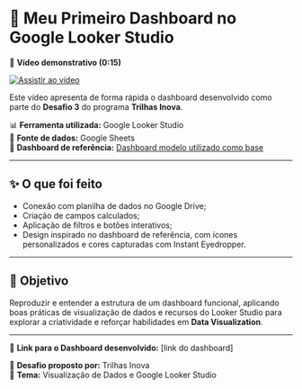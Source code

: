 # 🧩 Meu Primeiro Dashboard no Google Looker Studio

🎥 **Vídeo demonstrativo (0:15)**  

[![Assistir ao vídeo](https://img.youtube.com/vi/VIDEO_ID/0.jpg)](https://github.com/AndreMouraL/Mp4/blob/main/LOOKER%20STUDIO.mp4)

Este vídeo apresenta de forma rápida o dashboard desenvolvido como parte do **Desafio 3** do programa **Trilhas Inova**.

📊 **Ferramenta utilizada:** Google Looker Studio  
📁 **Fonte de dados:** Google Sheets  
🔗 **Dashboard de referência:** [Dashboard modelo utilizado como base](https://lookerstudio.google.com/s/nhfJWwXnkQs)

---

## ✨ O que foi feito

- Conexão com planilha de dados no Google Drive;
- Criação de campos calculados;
- Aplicação de filtros e botões interativos;
- Design inspirado no dashboard de referência, com ícones personalizados e cores capturadas com Instant Eyedropper.

---

## 🚀 Objetivo

Reproduzir e entender a estrutura de um dashboard funcional, aplicando boas práticas de visualização de dados e recursos do Looker Studio para explorar a criatividade e reforçar habilidades em **Data Visualization**.

---

📎 **Link para o Dashboard desenvolvido:** [link do dashboard]

📌 **Desafio proposto por:** Trilhas Inova  
🔖 **Tema:** Visualização de Dados e Google Looker Studio

